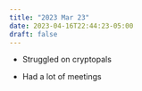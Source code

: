 ```yaml
---
title: "2023 Mar 23"
date: 2023-04-16T22:44:23-05:00
draft: false
---
```


- Struggled on cryptopals

- Had a lot of meetings

